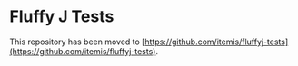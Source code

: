 # Fluffy J Tests
This repository has been moved to [https://github.com/itemis/fluffyj-tests](https://github.com/itemis/fluffyj-tests).
